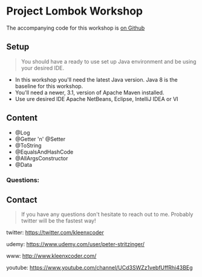 # Project Lombok Workshop

The accompanying code for this workshop is [on Github](https://github.com/kleenxcoder/project-lombok-workshop)

## Setup
> You should have a ready to use set up Java environment and be using your desired IDE.

- In this workshop you'll need the latest Java version. Java 8 is the baseline for this workshop.
- You'll need a newer, 3.1, version of Apache Maven installed.
- Use ure desired IDE Apache NetBeans, Eclipse, IntelliJ IDEA or VI


## Content

- @Log
- @Getter 'n' @Setter
- @ToString
- @EqualsAndHashCode
- @AllArgsConstructor
- @Data


### Questions:


## Contact
> If you have any questions don't hesitate to reach out to me. Probably twitter will be the fastest way!

twitter: https://twitter.com/kleenxcoder

udemy: https://www.udemy.com/user/peter-stritzinger/

www: http://www.kleenxcoder.com/

youtube: https://www.youtube.com/channel/UCd3SWZz1vebfUffRhi43BEg
